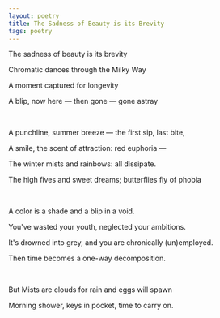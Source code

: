 ```yaml
---
layout: poetry
title: The Sadness of Beauty is its Brevity
tags: poetry
---
```


The sadness of beauty is its brevity

Chromatic dances through the Milky Way

A moment captured for longevity

A blip, now here — then gone — gone astray

<br>
 
A punchline, summer breeze — the first sip, last bite,

A smile, the scent of attraction: red euphoria —

The winter mists and rainbows: all dissipate.

The high fives and sweet dreams; butterflies fly of phobia

<br>

A color is a shade and a blip in a void. 

You've wasted your youth, neglected your ambitions.

It's drowned into grey, and you are chronically (un)employed.

Then time becomes a one-way decomposition.

<br> 

But Mists are clouds for rain and eggs will spawn

Morning shower, keys in pocket, time to carry on.